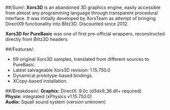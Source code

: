 ##/Sum/:
**Xors3D** is an abandoned 3D graphics engine, easily accessible from almost any programming language through transparent procedural interface. It was initially developed by XorsTeam as attempt of bringing DirectX9 functionality into Blitz3D. Discounted since 2012.

**Xors3D for PureBasic** was one of first pre-official wrappers, reconstructed directly from Blitz3D headers.

##/Featurae/:
+ 69 original Xors3D samples, translated from different sources to PureBasic.  
+ Latest salvageable Xors3D revision: 1.15.750.0  
+ Dynamical prototype-based bindings.  
+ XCopy-based installation.  

##/Breakdown/:
**Graphix:** DirectX: 9.0c (d3dx9_36.dll+ required)  
**Physix:** integrated (xPhysics v1.15.750.0)  
**Audio:** Squall sound system (version unknown)  
